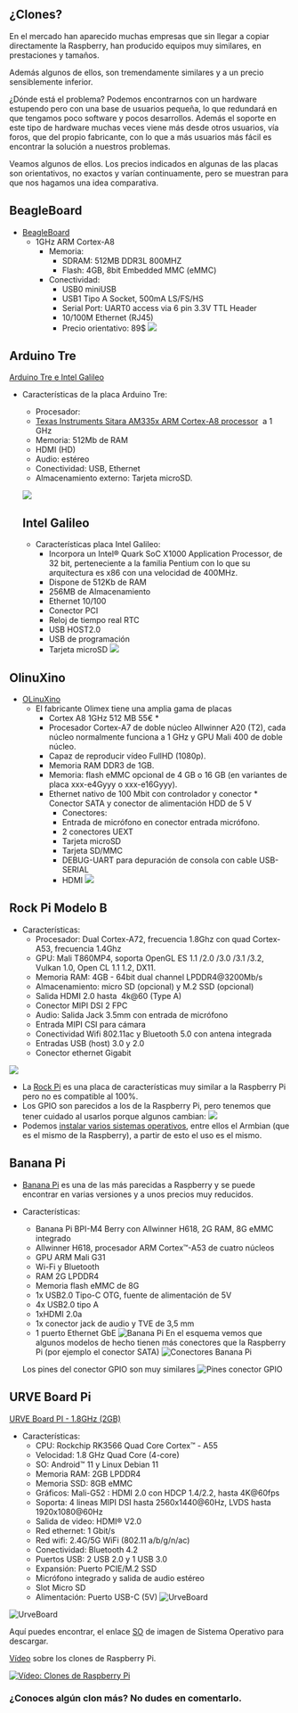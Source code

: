## ¿Clones?

En el mercado han aparecido muchas empresas que sin llegar a copiar directamente la Raspberry, han producido equipos muy similares, en prestaciones y tamaños.

Además algunos de ellos, son tremendamente similares y a un precio sensiblemente inferior.

¿Dónde está el problema? Podemos encontrarnos con un hardware estupendo pero con una base de usuarios pequeña, lo que redundará en que tengamos poco software y pocos desarrollos. Además el soporte en este tipo de hardware muchas veces viene más desde otros usuarios, vía foros, que del propio fabricante, con lo que a más usuarios más fácil es encontrar la solución a nuestros problemas.

Veamos algunos de ellos. Los precios indicados en algunas de las placas son orientativos, no exactos y varían continuamente, pero se muestran para que nos hagamos una idea comparativa.

## BeagleBoard

* [BeagleBoard](https://beagleboard.org/)  
	* 1GHz ARM Cortex-A8  
		* Memoria: 
			* SDRAM: 512MB DDR3L 800MHZ
			* Flash: 4GB, 8bit Embedded MMC (eMMC)
		* Conectividad: 
			* USB0  miniUSB
			* USB1 Tipo A Socket, 500mA LS/FS/HS
			* Serial Port: UART0 access via 6 pin 3.3V TTL Header
			* 10/100M Ethernet (RJ45)
			* Precio orientativo: 89$
					![](./images/2.3%20BeagleBoard%20ARM%20Cortex%20A8.jpg)


		
## Arduino Tre
[Arduino Tre e Intel Galileo](http://blog.elcacharreo.com/2013/10/04/nuevos-arduino-galileo-y-tre/) 

* Características de la placa Arduino Tre: 
	* Procesador:
	* [Texas Instruments Sitara AM335x ARM Cortex-A8 processor](http://e2e.ti.com/blogs_/b/toolsinsider/archive/2013/10/03/introducing-arduino-tre.aspx "TI")  a 1 GHz
	* Memoria: 512Mb de RAM
	* HDMI (HD)
	* Audio: estéreo
	* Conectividad: USB, Ethernet
	* Almacenamiento externo: Tarjeta microSD.
					 		 
	![](./images/2.3_ArduinoTre.png)
					
	
  ## Intel Galileo
	*  Características placa Intel Galileo:
		* Incorpora un Intel® Quark SoC X1000 Application Processor, de 32 bit, perteneciente a la familia Pentium con lo que su arquitectura es x86 con una velocidad de 400MHz.
		* Dispone de 512Kb de RAM
		* 256MB de Almacenamiento
		* Ethernet 10/100
		* Conector PCI
		* Reloj de tiempo real RTC
		* USB HOST2.0
		* USB de programación
		* Tarjeta microSD
			![](./images/2.3%20Intel%20Galileo.png)
## OlinuXino
* [OLinuXino](https://www.olimex.com/Products/OLinuXino/open-source-hardware)  
	* El fabricante Olimex tiene una amplia gama de placas
		* Cortex A8 1GHz  512 MB 55€ *
		* Procesador Cortex-A7 de doble núcleo Allwinner A20 (T2), cada núcleo normalmente funciona a 1 GHz y GPU Mali 400 de doble núcleo.
		* Capaz de reproducir vídeo FullHD (1080p).
		* Memoria RAM DDR3 de 1GB.
		* Memoria: flash eMMC opcional de 4 GB o 16 GB (en variantes de placa xxx-e4Gyyy o xxx-e16Gyyy).
		* Ethernet nativo de 100 Mbit con controlador y conector	* Conector SATA y conector de alimentación HDD de 5 V
			* Conectores:
			* Entrada de micrófono en conector entrada micrófono.
			* 2 conectores UEXT
			* Tarjeta microSD
			* Tarjeta SD/MMC
			* DEBUG-UART para depuración de consola con cable USB-SERIAL
			* HDMI
 ![](./images/2.3_A20-OLINUXINO_2.png)
 
## Rock Pi Modelo B 
* Características:
	*  Procesador: Dual Cortex-A72, frecuencia 1.8Ghz con quad Cortex-A53, frecuencia 1.4Ghz
	* GPU: Mali T860MP4, soporta OpenGL ES 1.1 /2.0 /3.0 /3.1 /3.2, Vulkan 1.0, Open CL 1.1 1.2, DX11.
	* Memoria RAM: 4GB - 64bit dual channel LPDDR4@3200Mb/s
	* Almacenamiento: micro SD (opcional) y M.2 SSD (opcional)
	* Salida HDMI 2.0 hasta  4k@60 (Type A)
	* Conector MIPI DSI 2 FPC
	* Audio: Salida Jack 3.5mm con entrada de micrófono
	* Entrada MIPI CSI para cámara
	* Conectividad Wifi 802.11ac y Bluetooth 5.0 con antena integrada
	* Entradas USB (host) 3.0 y 2.0
	* Conector ethernet Gigabit

![](./images/rock-pi-4-modelo-b-4gb%20reducida%2065.jpg)

* La [Rock Pi](https://tienda.bricogeek.com/compatibles-raspberry/1651-rock-pi-4-modelo-b-4gb.html) es una placa de características muy similar a la Raspberry Pi pero no es compatible al 100%.
* Los GPIO son parecidos a los de la Raspberry Pi, pero tenemos que tener cuidado al usarlos porque algunos cambian: 
![](./images/rock-pi-4-modelo-b-4gb-gpio.jpeg)
* Podemos [instalar varios sistemas operativos](https://wiki.radxa.com/Rockpi4/downloads), entre ellos el Armbian (que es el mismo de la Raspberry), a partir de esto el uso es el mismo.


## Banana Pi
* [Banana Pi](http://www.banana-pi.org/) es una de las más parecidas a Raspberry y se puede encontrar en varias versiones y a unos precios muy reducidos.
* Características:
	* Banana Pi BPI-M4 Berry con Allwinner H618, 2G RAM, 8G eMMC integrado
	* Allwinner H618, procesador ARM Cortex™-A53 de cuatro núcleos
	* GPU ARM Mali G31
	* Wi-Fi y Bluetooth
	* RAM 2G LPDDR4
	* Memoria flash eMMC de 8G
	* 1x USB2.0 Tipo-C OTG, fuente de alimentación de 5V
	* 4x USB2.0 tipo A
	* 1xHDMI 2.0a
	* 1x conector jack de audio y TVE de 3,5 mm
	* 1 puerto Ethernet GbE
	![Banana Pi](./images/BananaPi-A45degree-marco-reducido.jpg)
En el esquema vemos que algunos modelos de hecho tienen más conectores que la Raspberry Pi (por ejemplo el conector SATA) 
![Conectores Banana Pi](./images/Banana-pi-reducida-45.jpg)


  Los pines del conector GPIO son muy similares
				![Pines conector GPIO](./images/26pins-header-reducido60.jpg)

## URVE Board Pi
  [URVE Board PI - 1.8GHz (2GB)](https://tienda.bricogeek.com/compatibles-raspberry/1787-urve-board-pi-18ghz-2gb.html)
  * Características: 
	  * CPU: Rockchip RK3566 Quad Core Cortex™ - A55 
	  * Velocidad: 1.8 GHz Quad Core (4-core)
	  * SO: Android™ 11 y Linux Debian 11
	  * Memoria RAM: 2GB LPDDR4
	  * Memoria SSD: 8GB eMMC
	  * Gráficos: Mali-G52 : HDMI 2.0 con HDCP 1.4/2.2, hasta 4K@60fps
	  * Soporta: 4 lineas MIPI DSI hasta 2560x1440@60Hz, LVDS hasta 1920x1080@60Hz
	  * Salida de video: HDMI® V2.0
	  * Red ethernet: 1 Gbit/s
	  * Red wifi: 2.4G/5G WiFi (802.11 a/b/g/n/ac)
	  * Conectividad: Bluetooth 4.2
	  * Puertos USB: 2 USB 2.0 y 1 USB 3.0
	  * Expansión: Puerto PCIE/M.2 SSD
	  * Micrófono integrado y salida de audio estéreo
	  * Slot Micro SD
	  * Alimentación: Puerto USB-C (5V)
![UrveBoard](./images/urve-board-18ghz-2gb-reducida50.jpg)

   ![UrveBoard](./images/urve-board-Pi-18ghz-2GB-reducida50.jpg)


Aquí puedes encontrar, el enlace [SO](https://oc.eveo.pl:789/owncloud/s/FcMZ3CpSf6lPMTw/download) de imagen de Sistema Operativo para descargar.


[Vídeo](https://drive.google.com/file/d/1AXbB0wSZAc-FnOvhnLwY1ILlbNocvv-5/view?usp=sharing) sobre los clones de Raspberry Pi.

[![Vídeo: Clones de Raspberry Pi](https://img.youtube.com/vi/OX3YdERMgOo/0.jpg)](https://drive.google.com/file/d/1AXbB0wSZAc-FnOvhnLwY1ILlbNocvv-5/view?usp=sharing)

### ¿Conoces algún clon más? No dudes en comentarlo.
